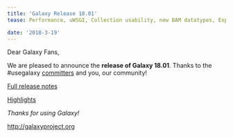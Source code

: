 ```yaml
---
title: 'Galaxy Release 18.01'
tease: Performance, uWSGI, Collection usability, new BAM datatypes, Experimental job caching

date: '2018-3-19'
---
```

Dear Galaxy Fans,

We are pleased to announce the **release of Galaxy 18.01**. Thanks to the #usegalaxy [committers](https://github.com/galaxyproject/galaxy/blob/dev/doc/source/project/organization.rst) and you, our community!

[Full release notes](https://docs.galaxyproject.org/en/release_18.01/releases/18.01_announce.html)

[Highlights](https://docs.galaxyproject.org/en/release_18.01/releases/18.01_announce.html#highlights)

_Thanks for using Galaxy!_

http://galaxyproject.org
